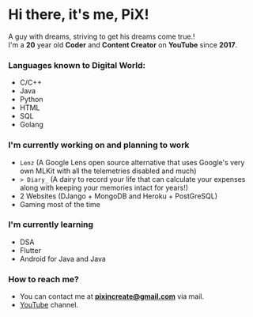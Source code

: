 # Hi there, it's me, PiX!
A guy with dreams, striving to get his dreams come true.!   
I'm a **20** year old **Coder** and **Content Creator** on **YouTube** since **2017**.   
  
### Languages known to Digital World:  
- C/C++
- Java
- Python
- HTML
- SQL
- Golang
  
### I'm currently working on and planning to work  
- `Lenz` (A Google Lens open source alternative that uses Google's very own MLKit with all the telemetries disabled and much)
- `> Diary_` (A dairy to record your life that can calculate your expenses along with keeping your memories intact for years!)
- 2 Websites (DJango + MongoDB and Heroku + PostGreSQL)
- Gaming most of the time
  
### I'm currently learning   
- DSA
- Flutter
- Android for Java and Java
  
### How to reach me?  
- You can contact me at **pixincreate@gmail.com** via mail.
- [YouTube](https://youtube.com/c/pixincreate1) channel.
